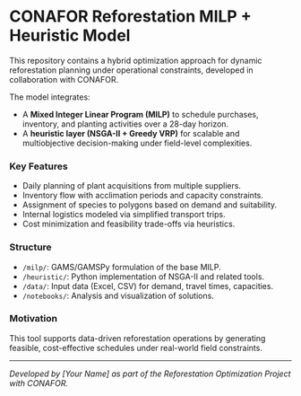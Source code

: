# CONAFOR Reforestation MILP + Heuristic Model

This repository contains a hybrid optimization approach for dynamic reforestation planning under operational constraints, developed in collaboration with CONAFOR.

The model integrates:
- A **Mixed Integer Linear Program (MILP)** to schedule purchases, inventory, and planting activities over a 28-day horizon.
- A **heuristic layer (NSGA-II + Greedy VRP)** for scalable and multiobjective decision-making under field-level complexities.

### Key Features
- Daily planning of plant acquisitions from multiple suppliers.
- Inventory flow with acclimation periods and capacity constraints.
- Assignment of species to polygons based on demand and suitability.
- Internal logistics modeled via simplified transport trips.
- Cost minimization and feasibility trade-offs via heuristics.

### Structure
- `/milp/`: GAMS/GAMSPy formulation of the base MILP.
- `/heuristic/`: Python implementation of NSGA-II and related tools.
- `/data/`: Input data (Excel, CSV) for demand, travel times, capacities.
- `/notebooks/`: Analysis and visualization of solutions.

### Motivation
This tool supports data-driven reforestation operations by generating feasible, cost-effective schedules under real-world field constraints.

---

*Developed by [Your Name] as part of the Reforestation Optimization Project with CONAFOR.*
